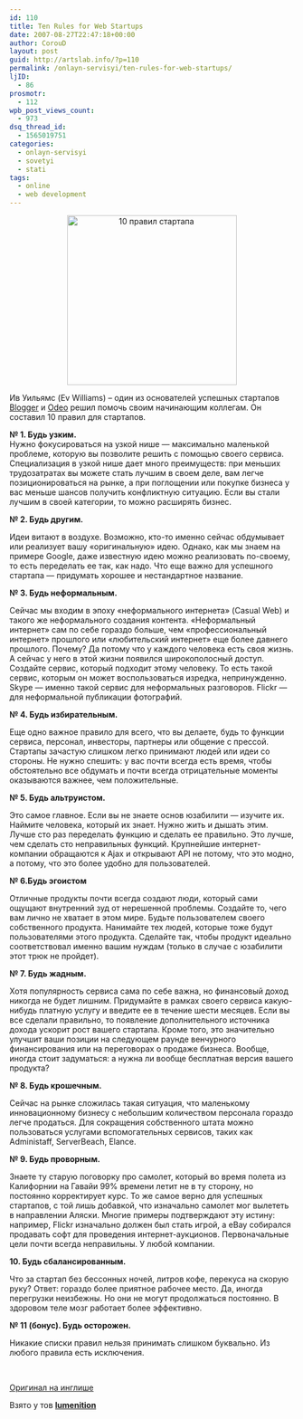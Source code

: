 ```yaml
---
id: 110
title: Ten Rules for Web Startups
date: 2007-08-27T22:47:18+00:00
author: CorouD
layout: post
guid: http://artslab.info/?p=110
permalink: /onlayn-servisyi/ten-rules-for-web-startups/
ljID:
  - 86
prosmotr:
  - 112
wpb_post_views_count:
  - 973
dsq_thread_id:
  - 1565019751
categories:
  - onlayn-servisyi
  - sovetyi
  - stati
tags:
  - online
  - web development
---
```

<p align="center">
  <a href="http://artslab.info/wp-content/uploads/pravila_dlya_uspeshnogo_startupa.jpg"><img src="http://artslab.info/wp-content/uploads/pravila_dlya_uspeshnogo_startupa-300x300.jpg" alt="10 правил стартапа" title="pravila_dlya_uspeshnogo_startupa" width="300" height="300" class="alignnone size-medium wp-image-808" /></a>
</p>

<p align="left">
  Ив Уильямс (Ev Williams) &#8211; один из основателей успешных стартапов <a href="https://www.blogger.com/start" target="_blank"></a><a href="https://www.blogger.com/start" target="_blank">Blogger</a> и <a href="http://odeo.com/" target="_blank">Odeo</a> решил помочь своим начинающим коллегам. Он составил 10 правил для стартапов.
</p>

<p align="left">
  <!--more-->
</p>

<p align="left">
  <strong>№ 1. Будь узким.</strong><br /> Нужно фокусироваться на узкой нише — максимально маленькой проблеме, которую вы позволите решить с помощью своего сервиса. Специализация в узкой нише дает много преимуществ: при меньших трудозатратах вы можете стать лучшим в своем деле, вам легче позиционироваться на рынке, а при поглощении или покупке бизнеса у вас меньше шансов получить конфликтную ситуацию. Если вы стали лучшим в своей категории, то можно расширять бизнес.
</p>

**№ 2. Будь другим.**

Идеи витают в воздухе. Возможно, кто-то именно сейчас обдумывает или реализует вашу «оригинальную» идею. Однако, как мы знаем на примере Google, даже известную идею можно реализовать по-своему, то есть переделать ее так, как надо. Что еще важно для успешного стартапа — придумать хорошее и нестандартное название.

**№ 3. Будь неформальным.**

Сейчас мы входим в эпоху «неформального интернета» (Casual Web) и такого же неформального создания контента. «Неформальный интернет» сам по себе гораздо больше, чем «профессиональный интернет» прошлого или «любительский интернет» еще более давнего прошлого. Почему? Да потому что у каждого человека есть своя жизнь. А сейчас у него в этой жизни появился широкополосный доступ. Создайте сервис, который подходит этому человеку. То есть такой сервис, которым он может воспользоваться изредка, непринужденно. Skype — именно такой сервис для неформальных разговоров. Flickr — для неформальной публикации фотографий.

**№ 4. Будь избирательным.**

Еще одно важное правило для всего, что вы делаете, будь то функции сервиса, персонал, инвесторы, партнеры или общение с прессой. Стартапы зачастую слишком легко принимают людей или идеи со стороны. Не нужно спешить: у вас почти всегда есть время, чтобы обстоятельно все обдумать и почти всегда отрицательные моменты оказываются важнее, чем положительные.

**№ 5. Будь альтруистом.**

Это самое главное. Если вы не знаете основ юзабилити — изучите их. Наймите человека, который их знает. Нужно жить и дышать этим. Лучше сто раз переделать функцию и сделать ее правильно. Это лучше, чем сделать сто неправильных функций. Крупнейшие интернет-компании обращаются к Ajax и открывают API не потому, что это модно, а потому, что это более удобно для пользователей.

**№ 6.Будь эгоистом**

Отличные продукты почти всегда создают люди, который сами ощущают внутренний зуд от нерешенной проблемы. Создайте то, чего вам лично не хватает в этом мире. Будьте пользователем своего собственного продукта. Нанимайте тех людей, которые тоже будут пользователями этого продукта. Сделайте так, чтобы продукт идеально соответствовал именно вашим нуждам (только в случае с юзабилити этот трюк не пройдет).

**№ 7. Будь жадным.**

Хотя популярность сервиса сама по себе важна, но финансовый доход никогда не будет лишним. Придумайте в рамках своего сервиса какую-нибудь платную услугу и введите ее в течение шести месяцев. Если вы все сделали правильно, то появление дополнительного источника дохода ускорит рост вашего стартапа. Кроме того, это значительно улучшит ваши позиции на следующем раунде венчурного финансирования или на переговорах о продаже бизнеса. Вообще, иногда стоит задуматься: а нужна ли вообще бесплатная версия вашего продукта?

**№ 8. Будь крошечным.**

Сейчас на рынке сложилась такая ситуация, что маленькому инновационному бизнесу с небольшим количеством персонала гораздо легче продаться. Для сокращения собственного штата можно пользоваться услугами вспомогательных сервисов, таких как Administaff, ServerBeach, Elance.

**№ 9. Будь проворным.**

Знаете ту старую поговорку про самолет, который во время полета из Калифорнии на Гавайи 99% времени летит не в ту сторону, но постоянно корректирует курс. То же самое верно для успешных стартапов, с той лишь добавкой, что изначально самолет мог вылететь в направлении Аляски. Многие примеры подтверждают эту истину: например, Flickr изначально должен был стать игрой, а eBay собирался продавать софт для проведения интернет-аукционов. Первоначальные цели почти всегда неправильны. У любой компании.

**10. Будь сбалансированным.**

Что за стартап без бессонных ночей, литров кофе, перекуса на скорую руку? Ответ: гораздо более приятное рабочее место. Да, иногда перегрузки неизбежны. Но они не могут продолжаться постоянно. В здоровом теле мозг работает более эффективно.

**№ 11 (бонус). Будь осторожен.**

Никакие списки правил нельзя принимать слишком буквально. Из любого правила есть исключения.

<p align="left">
  &nbsp;
</p>

<p align="left">
  <a href="http://evhead.com/2005/11/ten-rules-for-web-startups.asp" target="_blank">Оригинал на инглише</a>
</p>

<p align="left">
  Взято у тов <strong><a href="http://lumenition.livejournal.com/" rel="external">lumenition</a> </strong>
</p>